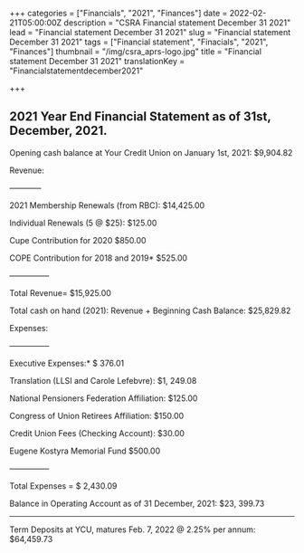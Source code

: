 +++
categories = ["Financials", "2021", "Finances"]
date = 2022-02-21T05:00:00Z
description = "CSRA Financial statement December 31 2021"
lead = "Financial statement December 31 2021"
slug = "Financial statement December 31 2021"
tags = ["Financial statement", "Finacials", "2021", "Finances"]
thumbnail = "/img/csra_aprs-logo.jpg"
title = "Financial statement December 31 2021"
translationKey = "Financialstatementdecember2021"

+++
## 2021 Year End Financial Statement as of 31st, December, 2021.

Opening cash balance at Your Credit Union on January 1st, 2021: $9,904.82

Revenue:

————

2021 Membership Renewals (from RBC): $14,425.00

Individual Renewals (5 @ $25): $125.00

Cupe Contribution for 2020 $850.00

COPE Contribution for 2018 and 2019* $525.00

—————

Total Revenue= $15,925.00

Total cash on hand (2021): Revenue + Beginning Cash Balance: $25,829.82

Expenses:

—————

Executive Expenses:* $ 376.01

Translation (LLSI and Carole Lefebvre): $1, 249.08

National Pensioners Federation Affiliation: $125.00

Congress of Union Retirees Affiliation: $150.00

Credit Union Fees (Checking Account): $30.00

Eugene Kostyra Memorial Fund $500.00

—————

Total Expenses = $ 2,430.09

Balance in Operating Account as of 31 December, 2021: $23, 399.73

______________________________________________________________________

Term Deposits at YCU, matures Feb. 7, 2022 @ 2.25% per annum:  $64,459.73